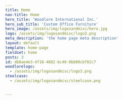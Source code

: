 ```yaml
---
title: Home
nav-title: Home
hero_title: 'Woodlore International Inc.'
hero_sub_title: 'Custom Office Furniture'
hero_image: /assets/img/logosandmisc/hero.jpg
logo: /assets/img/logosandmisc/logo3.png
meta_description: 'the home page meta description'
layout: default
template: home-page
fieldset: home
posts: 3
id: db0ae4e3-4f10-4802-bc40-0b880cbf02c7
woodlorelogo:
  - /assets/img/logosandmisc/logo3.png
steelcase:
  - /assets/img/logosandmisc/steelcase.png


---
```

